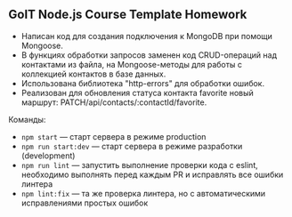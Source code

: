 ## GoIT Node.js Course Template Homework

- Написан код для создания подключения к MongoDB при помощи Mongoose.
- В функциях обработки запросов заменен код CRUD-операций над контактами из файла, на Mongoose-методы для работы с коллекцией контактов в базе данных.
- Использована библиотека "http-errors" для обработки ошибок.
- Реализован для обновления статуса контакта favorite новый маршрут: PATCH/api/contacts/:contactId/favorite.

Команды:
- `npm start` — старт сервера в режиме production
- `npm run start:dev` — старт сервера в режиме разработки (development)
- `npm run lint` — запустить выполнение проверки кода с eslint, необходимо выполнять перед каждым PR и исправлять все ошибки линтера
- `npm lint:fix` — та же проверка линтера, но с автоматическими исправлениями простых ошибок
